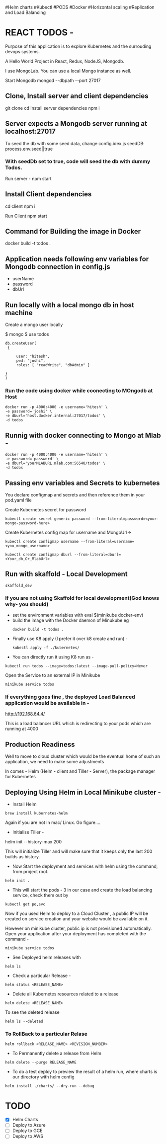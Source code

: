 #Helm charts
#Kubectl
#PODS
#Docker
#Horizontal scaling
#Replication and Load Balancing

# REACT TODOS -

Purpose of this application is to explore Kubernetes and the surrouding devops systems.

A Hello World Project in React, Redux, NodeJS, Mongodb.

I use MongoLab. You can use a local Mongo instance as well.

Start Mongodb
mongod --dbpath <yourdbpath> --port 27017

## Clone, Install server and client dependencies

git clone
cd <folderName>
Install server dependencies
npm i

## Server expects a Mongodb server running at localhost:27017

To seed the db with some seed data, change config.idex.js
seedDB: process.env.seed||true

### With seedDb set to true, code will seed the db with dummy Todos.

Run server -
npm start

## Install Client dependencies

cd client
npm i

Run Client
npm start

## Command for Building the image in Docker

docker build -t todos .

## Application needs following env variables for Mongodb connection in config.js

- userName
- password
- dbUrl

## Run locally with a local mongo db in host machine

Create a mongo user locally

$ mongo
$ use todos

```
db.createUser(
 {

     user: "hitesh",
     pwd: "joshi",
     roles: [ "readWrite", "dbAdmin" ]

}
)
```

### Run the code using docker while coonecting to MOngodb at Host

```
docker run -p 4000:4000 -e username='hitesh' \
-e password='joshi' \
-e dburl='host.docker.internal:27017/todos' \
-d todos
```

## Runnig with docker connecting to Mongo at Mlab -

```
docker run -p 4000:4000 -e username='hitesh' \
-e password='password' \
-e dburl='yourMLABURL.mlab.com:56540/todos' \
-d todos
```

## Passing env variables and Secrets to kubernetes

You declare configmap and secrets and then reference them in your pod.yaml file

Create Kubernetes secret for password

```
kubectl create secret generic password --from-literal=password=<your-mongo-password-here>
```

Create Kubernetes config map for username and MongoUrl->

```
kubectl create configmap username --from-literal=username=<you_mongo_username>

kubectl create configmap dburl --from-literal=dburl=<Your_db_Or_MlabUrl>
```

## Run with skaffold - Local Development

```
skaffold_dev
```

### If you are not using Skaffold for local development(God knows why- you should)

- set the environment variables with eval \$(minikube docker-env)
- build the image with the Docker daemon of Minukube eg
  ```
  docker build -t todos .
  ```
- Finally use K8 apply (I prefer it over k8 create and run) -
  ```
  kubectl apply -f ./kubernetes/
  ```
- You can directly run it using K8 run as -

```
kubectl run todos --image=todos:latest --image-pull-policy=Never
```

Open the Service to an external IP in Minikube

```
minikube service todos
```

### If everything goes fine , the deployed Load Balanced application would be available in -

http://192.168.64.4/

This is a load balancer URL which is redirecting to your pods which are running at 4000

## Production Readiness

Well to move to cloud cluster which would be the eventual home of such an application, we need to make some adjustments

In comes - Helm (Helm - client and Tiller - Server), the package manager for Kubernetes

## Deploying Using Helm in Local Minikube cluster -

- Install Helm

```
brew install kubernetes-helm
```

Again if you are not in mac/ Linux. Go figure....

- Initialise Tiller -

helm init --history-max 200

This will initialize Tiller and will make sure that it keeps only the last 200 builds as history.

- Now Start the deployment and services with helm using the command, from project root.

```
helm init .
```

- This will start the pods - 3 in our case and create the load balancing service, check them out by

```
kubectl get po,svc
```

Now if you used Helm to deploy to a Cloud Cluster , a public IP will be created on service creation and your website would be available on it.

However on minikube cluster, public ip is not provisioned automatically.
Open your application after your deployment has completed with the command -

```
minikube service todos
```

- See Deployed helm releases with

```
helm ls
```

- Check a particular Release -

```
helm status <RELEASE_NAME>
```

- Delete all Kubernetes resources related to a release

```
helm delete <RELEASE_NAME>
```

To see the deleted release

```
helm ls --deleted
```

### To RollBack to a particular Relase

```
helm rollback <RELEASE_NAME> <REVISION_NUMBER>
```

- To Permanently delete a release from Helm

```
helm delete --purge RELEASE_NAME
```

- To do a test deploy to preview the result of a helm run, where charts is our directory with helm config

```
helm install ./charts/ --dry-run --debug
```

# TODO

- [x] Helm Charts
- [ ] Deploy to Azure
- [ ] Deploy to GCE
- [ ] Deploy to AWS
